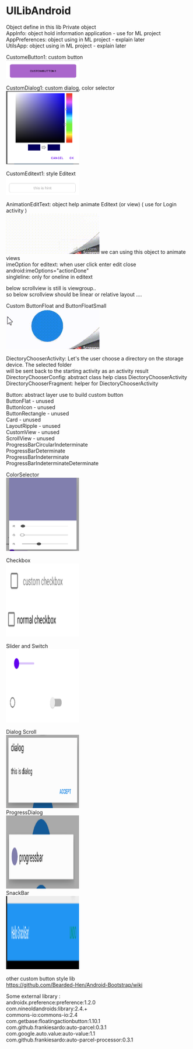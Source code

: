 # UILibAndroid

Object define in this lib
Private object  
AppInfo: object hold information application - use for ML project  
AppPreferences: object using in ML project - explain later  
UtilsApp: object using in ML project - explain later    
  
CustomeButton1: custom button  
<img src="https://github.com/azuredragon3000/UILibAndroid/blob/master/image/custombutton1.png" width="200" height="50" />  
  
CustomDialog1: custom dialog, color selector  
<img src="https://github.com/azuredragon3000/UILibAndroid/blob/master/image/customdialog1.png" width="200" height="200" />  
  
CustomEditext1: style Editext  
<img src="https://github.com/azuredragon3000/UILibAndroid/blob/master/image/customeditext.png" width="200" height="50" />  
  
AnimationEditText: object help animate Editext (or view) ( use for Login activity )  
![Alt Text](https://github.com/azuredragon3000/UILibAndroid/blob/master/image/editext.gif)
we can using this object to animate views  
imeOption for editext: when user click enter edit close android:imeOptions="actionDone"   
singleline: only for oneline in editext  
  
below scrollview is still is viewgroup..  
so below scrollview should be linear or relative layout ....  
  
Custom ButtonFloat and ButtonFloatSmall  
![Alt Text](https://github.com/azuredragon3000/UILibAndroid/blob/master/image/flatButton.gif)
  
DiectoryChooserActivity: Let's the user choose a directory on the storage device. The selected folder  
will be sent back to the starting activity as an activity result  
DirectoryChooserConfig: abstract class help class DiectoryChooserActivity  
DirectoryChooserFragment: helper for DiectoryChooserActivity  
  
Button: abstract layer use to build custom button  
ButtonFlat  - unused  
ButtonIcon    - unused  
ButtonRectangle  - unused    
Card  - unused  
LayoutRipple - unused  
CustomView - unused  
ScrollView - unused  
ProgressBarCircularIndeterminate  
ProgressBarDeterminate  
ProgressBarIndeterminate  
ProgressBarIndeterminateDeterminate  

ColorSelector  
<img src="https://github.com/azuredragon3000/UILibAndroid/blob/master/image/coloselector.png" width="200" height="200" />  
  
Checkbox  
<img src="https://github.com/azuredragon3000/UILibAndroid/blob/master/image/checkbox.png" width="200" height="200" />  
  
Slider and Switch  
<img src="https://github.com/azuredragon3000/UILibAndroid/blob/master/image/switch.png" width="200" height="200" />  
  
Dialog Scroll  
<img src="https://github.com/azuredragon3000/UILibAndroid/blob/master/image/scroll_dialog.png" width="200" height="200" />  
ProgressDialog  
<img src="https://github.com/azuredragon3000/UILibAndroid/blob/master/image/progress_dialog.png" width="200" height="200" />  
SnackBar  
<img src="https://github.com/azuredragon3000/UILibAndroid/blob/master/image/snackbar.png" width="200" height="200" />  
  
other custom button style lib  
https://github.com/Bearded-Hen/Android-Bootstrap/wiki  
  
Some external library :  
androidx.preference:preference:1.2.0  
com.nineoldandroids:library:2.4.+  
commons-io:commons-io:2.4  
com.getbase:floatingactionbutton:1.10.1  
com.github.frankiesardo:auto-parcel:0.3.1  
com.google.auto.value:auto-value:1.1  
com.github.frankiesardo:auto-parcel-processor:0.3.1  
